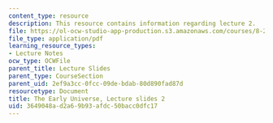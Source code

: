 ```yaml
---
content_type: resource
description: This resource contains information regarding lecture 2.
file: https://ol-ocw-studio-app-production.s3.amazonaws.com/courses/8-286-the-early-universe-fall-2013/3649048ad2a69b93afdc50bacc0dfc17_MIT8_286F13_lec02.pdf
file_type: application/pdf
learning_resource_types:
- Lecture Notes
ocw_type: OCWFile
parent_title: Lecture Slides
parent_type: CourseSection
parent_uid: 2ef9a3cc-0fcc-09de-bdab-80d890fad87d
resourcetype: Document
title: The Early Universe, Lecture slides 2
uid: 3649048a-d2a6-9b93-afdc-50bacc0dfc17
---
```

